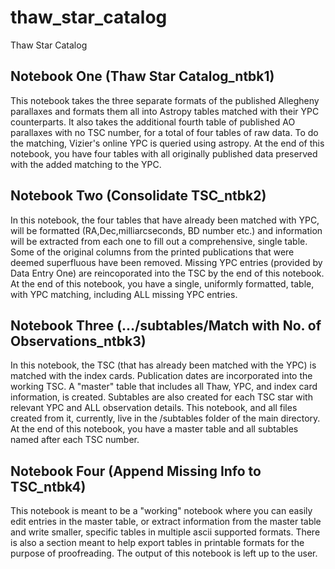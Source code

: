 # thaw_star_catalog
Thaw Star Catalog

## Notebook One (Thaw Star Catalog_ntbk1)
This notebook takes the three separate formats of the published Allegheny parallaxes and formats them all into Astropy tables matched with their YPC counterparts. It also takes the additional fourth table of published AO parallaxes with no TSC number, for a total of four tables of raw data. To do the matching, Vizier's online YPC is queried using astropy.
At the end of this notebook, you have four tables with all originally published data preserved with the added matching to the YPC.  

## Notebook Two (Consolidate TSC_ntbk2)
In this notebook, the four tables that have already been matched with YPC, will be formatted (RA,Dec,milliarcseconds, BD number etc.) and information will be extracted from each one to fill out a comprehensive, single table. Some of the original columns from the printed publications that were deemed superfluous have been removed. Missing YPC entries (provided by Data Entry One) are reincoporated into the TSC by the end of this notebook.
At the end of this notebook, you have a single, uniformly formatted, table, with YPC matching, including ALL missing YPC entries. 

## Notebook Three (.../subtables/Match with No. of Observations_ntbk3)
In this notebook, the TSC (that has already been matched with the YPC) is matched with the index cards.
Publication dates are incorporated into the working TSC. 
A "master" table that includes all Thaw, YPC, and index card information, is created. 
Subtables are also created for each TSC star with relevant YPC and ALL observation details.
This notebook, and all files created from it, currently, live in the /subtables folder of the main directory.
At the end of this notebook, you have a master table and all subtables named after each TSC number. 

## Notebook Four (Append Missing Info to TSC_ntbk4)
This notebook is meant to be a "working" notebook where you can easily edit entries in the master table, or extract information from the master table and write smaller, specific tables in multiple ascii supported formats. There is also a section meant to help export tables in printable formats for the purpose of proofreading. The output of this notebook is left up to the user. 
